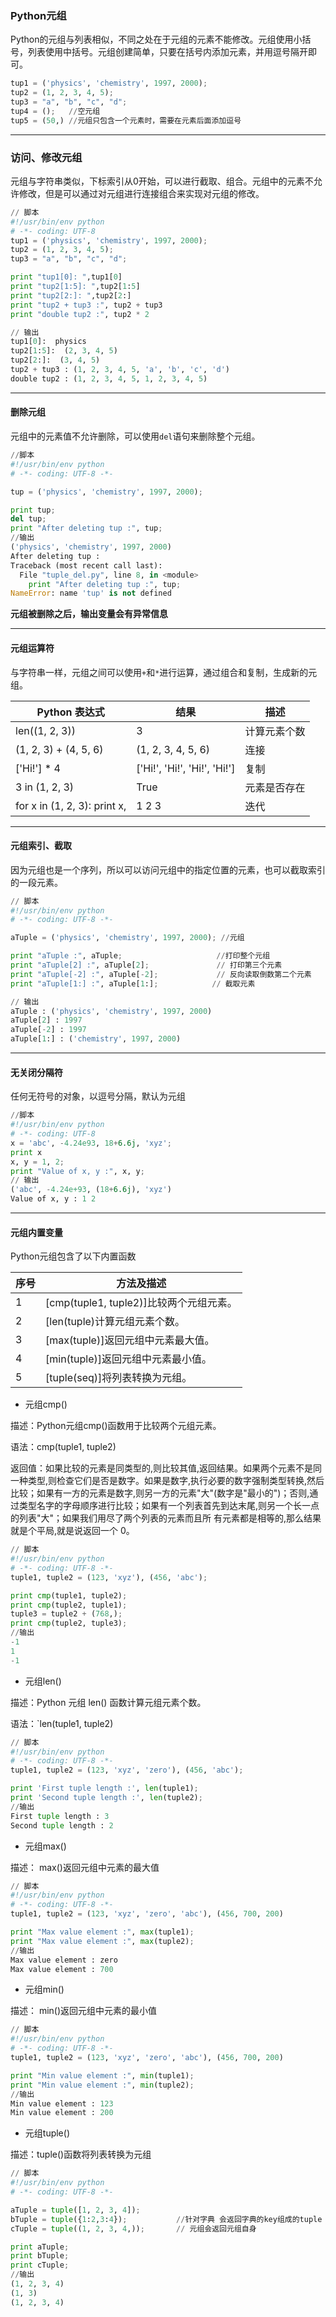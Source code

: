 ### Python元组

Python的元组与列表相似，不同之处在于元组的元素不能修改。元组使用小括号，列表使用中括号。元组创建简单，只要在括号内添加元素，并用逗号隔开即可。

```python
tup1 = ('physics', 'chemistry', 1997, 2000);
tup2 = (1, 2, 3, 4, 5);
tup3 = "a", "b", "c", "d";
tup4 = ();   //空元组
tup5 = (50,) //元组只包含一个元素时，需要在元素后面添加逗号
```

---

### 访问、修改元组

元组与字符串类似，下标索引从0开始，可以进行截取、组合。元组中的元素不允许修改，但是可以通过对元组进行连接组合来实现对元组的修改。

```python
// 脚本
#!/usr/bin/env python
# -*- coding: UTF-8
tup1 = ('physics', 'chemistry', 1997, 2000);
tup2 = (1, 2, 3, 4, 5);
tup3 = "a", "b", "c", "d";

print "tup1[0]: ",tup1[0]
print "tup2[1:5]: ",tup2[1:5]
print "tup2[2:]: ",tup2[2:]
print "tup2 + tup3 :", tup2 + tup3
print "double tup2 :", tup2 * 2

// 输出
tup1[0]:  physics
tup2[1:5]:  (2, 3, 4, 5)
tup2[2:]:  (3, 4, 5)
tup2 + tup3 : (1, 2, 3, 4, 5, 'a', 'b', 'c', 'd')
double tup2 : (1, 2, 3, 4, 5, 1, 2, 3, 4, 5)
```

---

#### 删除元组

元组中的元素值不允许删除，可以使用`del`语句来删除整个元组。

```python
//脚本
#!/usr/bin/env python
# -*- coding: UTF-8 -*-

tup = ('physics', 'chemistry', 1997, 2000);

print tup;
del tup;
print "After deleting tup :", tup;
//输出
('physics', 'chemistry', 1997, 2000)
After deleting tup :
Traceback (most recent call last):
  File "tuple_del.py", line 8, in <module>
    print "After deleting tup :", tup;
NameError: name 'tup' is not defined
```

**元组被删除之后，输出变量会有异常信息**

---

#### 元组运算符

与字符串一样，元组之间可以使用`+`和`*`进行运算，通过组合和复制，生成新的元组。

| Python 表达式                   | 结果                           | 描述     |
| ---------------------------- | ---------------------------- | ------ |
| len((1, 2, 3))               | 3                            | 计算元素个数 |
| (1, 2, 3) + (4, 5, 6)        | (1, 2, 3, 4, 5, 6)           | 连接     |
| ['Hi!'] * 4                  | ['Hi!', 'Hi!', 'Hi!', 'Hi!'] | 复制     |
| 3 in (1, 2, 3)               | True                         | 元素是否存在 |
| for x in (1, 2, 3): print x, | 1 2 3                        | 迭代     |

---

#### 元组索引、截取

因为元组也是一个序列，所以可以访问元组中的指定位置的元素，也可以截取索引的一段元素。

```python
// 脚本
#!/usr/bin/env python
# -*- coding: UTF-8 -*-

aTuple = ('physics', 'chemistry', 1997, 2000); //元组

print "aTuple :", aTuple;                     //打印整个元组
print "aTuple[2] :", aTuple[2];               // 打印第三个元素
print "aTuple[-2] :", aTuple[-2];             // 反向读取倒数第二个元素
print "aTuple[1:] :", aTuple[1:];            // 截取元素

// 输出
aTuple : ('physics', 'chemistry', 1997, 2000)
aTuple[2] : 1997
aTuple[-2] : 1997
aTuple[1:] : ('chemistry', 1997, 2000)
```

---

#### 无关闭分隔符

任何无符号的对象，以逗号分隔，默认为元组

```python
//脚本
#!/usr/bin/env python
# -*- coding: UTF-8
x = 'abc', -4.24e93, 18+6.6j, 'xyz';
print x
x, y = 1, 2;
print "Value of x, y :", x, y;
// 输出
('abc', -4.24e+93, (18+6.6j), 'xyz')
Value of x, y : 1 2
```

---

#### 元组内置变量

Python元组包含了以下内置函数

| 序号   | 方法及描述                          |
| ---- | ------------------------------ |
| 1    | [cmp(tuple1, tuple2)]比较两个元组元素。 |
| 2    | [len(tuple)计算元组元素个数。           |
| 3    | [max(tuple)]返回元组中元素最大值。        |
| 4    | [min(tuple)]返回元组中元素最小值。        |
| 5    | [tuple(seq)]将列表转换为元组。          |

* 元组cmp()

描述：Python元组cmp()函数用于比较两个元组元素。

语法：cmp(tuple1, tuple2)

返回值：如果比较的元素是同类型的,则比较其值,返回结果。如果两个元素不是同一种类型,则检查它们是否是数字。如果是数字,执行必要的数字强制类型转换,然后比较；如果有一方的元素是数字,则另一方的元素"大"(数字是"最小的")；否则,通过类型名字的字母顺序进行比较；如果有一个列表首先到达末尾,则另一个长一点的列表"大"；如果我们用尽了两个列表的元素而且所 有元素都是相等的,那么结果就是个平局,就是说返回一个 0。

```python
// 脚本
#!/usr/bin/env python
# -*- coding: UTF-8 -*-
tuple1, tuple2 = (123, 'xyz'), (456, 'abc');

print cmp(tuple1, tuple2);
print cmp(tuple2, tuple1);
tuple3 = tuple2 + (768,);
print cmp(tuple2, tuple3);
//输出
-1
1
-1
```

* 元组len()

描述：Python 元组 len() 函数计算元组元素个数。

语法：`len(tuple1, tuple2)

```python
// 脚本
#!/usr/bin/env python
# -*- coding: UTF-8 -*-
tuple1, tuple2 = (123, 'xyz', 'zero'), (456, 'abc');

print 'First tuple length :', len(tuple1);
print 'Second tuple length :', len(tuple2);
//输出
First tuple length : 3
Second tuple length : 2
```

* 元组max()

描述： max()返回元组中元素的最大值

```python
// 脚本
#!/usr/bin/env python
# -*- coding: UTF-8 -*-
tuple1, tuple2 = (123, 'xyz', 'zero', 'abc'), (456, 700, 200)

print "Max value element :", max(tuple1);
print "Max value element :", max(tuple2);
//输出
Max value element : zero
Max value element : 700
```

* 元组min()

描述： min()返回元组中元素的最小值

```python
// 脚本
#!/usr/bin/env python
# -*- coding: UTF-8 -*-
tuple1, tuple2 = (123, 'xyz', 'zero', 'abc'), (456, 700, 200)

print "Min value element :", min(tuple1);
print "Min value element :", min(tuple2);
//输出
Min value element : 123
Min value element : 200
```

* 元组tuple()

描述：tuple()函数将列表转换为元组

```python
// 脚本
#!/usr/bin/env python
# -*- coding: UTF-8 -*-

aTuple = tuple([1, 2, 3, 4]);
bTuple = tuple({1:2,3:4});           //针对字典 会返回字典的key组成的tuple
cTuple = tuple((1, 2, 3, 4,));       // 元组会返回元组自身

print aTuple;
print bTuple;
print cTuple;
//输出
(1, 2, 3, 4)
(1, 3)
(1, 2, 3, 4)
```
